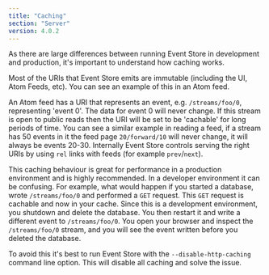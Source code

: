 ```yaml
---
title: "Caching"
section: "Server"
version: 4.0.2
---
```


As there are large differences between running Event Store in development and production, it's important to understand how caching works.

Most of the URIs that Event Store emits are immutable (including the UI, Atom Feeds, etc). You can see an example of this in an Atom feed.

An Atom feed has a URI that represents an event, e.g. `/streams/foo/0`, representing 'event 0'. The data for event 0 will never change. If this stream is open to public reads then the URI will be set to be 'cachable' for long periods of time. You can see a similar example in reading a feed, if a stream has 50 events in it the feed page `20/forward/10` will never change, it will always be events 20-30. Internally Event Store controls serving the right URIs by using `rel` links with feeds (for example `prev`/`next`).

This caching behaviour is great for performance in a production environment and is highly recommended. In a developer environment it can be confusing. For example, what would happen if you started a database, wrote `/streams/foo/0` and performed a `GET` request. This `GET` request is cachable and now in your cache. Since this is a development environment, you shutdown and delete the database. You then restart it and write a different event to `/streams/foo/0`. You open your browser and inspect the `/streams/foo/0` stream, and you will see the event written before you deleted the database.

To avoid this it's best to run Event Store with the `--disable-http-caching` command line option. This will disable all caching and solve the issue.
